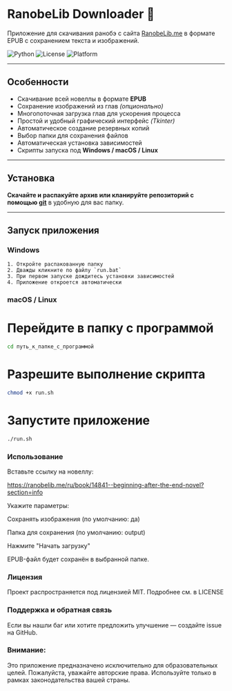 # RanobeLib Downloader 🚀

Приложение для скачивания ранобэ с сайта [RanobeLib.me](https://ranobelib.me) в формате EPUB с сохранением текста и изображений.

![Python](https://img.shields.io/badge/python-3.8+-blue)
![License](https://img.shields.io/badge/license-MIT-green)
![Platform](https://img.shields.io/badge/platform-Windows%20%7C%20macOS%20%7C%20Linux-lightgrey)

---

## Особенности

- Скачивание всей новеллы в формате **EPUB**
- Сохранение изображений из глав *(опционально)*
- Многопоточная загрузка глав для ускорения процесса
- Простой и удобный графический интерфейс *(Tkinter)*
- Автоматическое создание резервных копий
- Выбор папки для сохранения файлов
- Автоматическая установка зависимостей
- Скрипты запуска под **Windows / macOS / Linux**

---

## Установка

**Скачайте и распакуйте архив или кланируйте репозиторий с помощью [git](https://git-scm.com/)** в удобную для вас папку.

---

## Запуск приложения

### Windows

```text
1. Откройте распакованную папку
2. Дважды кликните по файлу `run.bat`
3. При первом запуске дождитесь установки зависимостей
4. Приложение откроется автоматически
```
### macOS / Linux

# Перейдите в папку с программой
```bash
cd путь_к_папке_с_программой
```

# Разрешите выполнение скрипта
```bash
chmod +x run.sh
```

# Запустите приложение
```bash
./run.sh
```

### Использование

Вставьте ссылку на новеллу:

https://ranobelib.me/ru/book/14841--beginning-after-the-end-novel?section=info

Укажите параметры:

Сохранять изображения (по умолчанию: да)

Папка для сохранения (по умолчанию: output)

Нажмите "Начать загрузку"

EPUB-файл будет сохранён в выбранной папке.

### Лицензия
Проект распространяется под лицензией MIT. Подробнее см. в LICENSE


### Поддержка и обратная связь
Если вы нашли баг или хотите предложить улучшение — создайте issue на GitHub.

### Внимание:
Это приложение предназначено исключительно для образовательных целей.
Пожалуйста, уважайте авторские права. Используйте только в рамках законодательства вашей страны.

